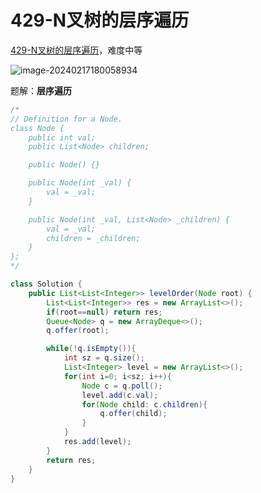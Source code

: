 # 429-N叉树的层序遍历

[429-N叉树的层序遍历](https://leetcode.cn/problems/n-ary-tree-level-order-traversal/description/)，难度中等

![image-20240217180058934](https://fastly.jsdelivr.net/gh/lqyspace/mypic@master/img1/202402171801021.png)

题解：**层序遍历**

```java
/*
// Definition for a Node.
class Node {
    public int val;
    public List<Node> children;

    public Node() {}

    public Node(int _val) {
        val = _val;
    }

    public Node(int _val, List<Node> _children) {
        val = _val;
        children = _children;
    }
};
*/

class Solution {
    public List<List<Integer>> levelOrder(Node root) {
        List<List<Integer>> res = new ArrayList<>();
        if(root==null) return res;
        Queue<Node> q = new ArrayDeque<>();
        q.offer(root);

        while(!q.isEmpty()){
            int sz = q.size();
            List<Integer> level = new ArrayList<>();
            for(int i=0; i<sz; i++){
                Node c = q.poll();
                level.add(c.val);
                for(Node child: c.children){
                    q.offer(child);
                }
            }
            res.add(level);
        }
        return res;
    }
}
```

